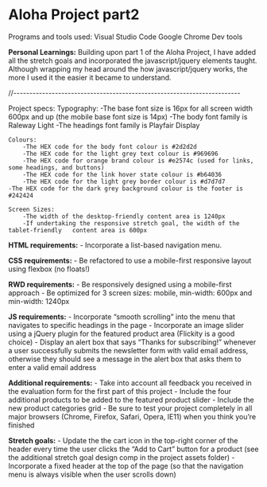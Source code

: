 # Aloha Project part2
Programs and tools used:
    Visual Studio Code
    Google Chrome
    Dev tools

**Personal Learnings:**
    Building upon part 1 of the Aloha Project, I have added all the stretch goals and incorporated the javascript/jquery elements taught. Although wrapping my head around the how javascript/jquery works, the more I used it the easier it became to understand. 

//-----------------------------------------------------------------------

Project specs:
    Typography:
        -The base font size is 16px for all screen width 600px and up (the mobile base font size is 14px)
        -The body font family is Raleway Light
        -The headings font family is Playfair Display

    Colours:
        -The HEX code for the body font colour is #2d2d2d
        -The HEX code for the light grey text colour is #969696
        -The HEX code for orange brand colour is #e2574c (used for links, some headings, and buttons)
        -The HEX code for the link hover state colour is #b64036
        -The HEX code for the light grey border colour is #d7d7d7
    -The HEX code for the dark grey background colour is the footer is #242424

    Screen Sizes:
        -The width of the desktop-friendly content area is 1240px
        -If undertaking the responsive stretch goal, the width of the tablet-friendly   content area is 600px



**HTML requirements:**
    - Incorporate a list-based navigation menu.

**CSS requirements:**
    - Be refactored to use a mobile-first responsive layout using flexbox (no floats!)

**RWD requirements:**
    - Be responsively designed using a mobile-first approach
    - Be optimized for 3 screen sizes: mobile, min-width: 600px and min-width: 1240px

**JS requirements:**
    - Incorporate “smooth scrolling” into the menu that navigates to specific headings in the page
    - Incorporate an image slider using a jQuery plugin for the featured product area (Flickity is a good choice)
    - Display an alert box that says “Thanks for subscribing!” whenever a user successfully submits the newsletter form with valid email address, otherwise they should see a message in the alert box that asks them to enter a valid email address

**Additional requirements:**
    - Take into account all feedback you received in the evaluation form for the first part of this project
    - Include the four additional products to be added to the featured product slider
    - Include the new product categories grid
    - Be sure to test your project completely in all major browsers (Chrome, Firefox, Safari, Opera, IE11) when you think you’re finished

**Stretch goals:**
    - Update the the cart icon in the top-right corner of the header every time the user clicks the “Add to Cart” button for a product (see the additional stretch goal design comp in the project assets folder)
    - Incorporate a fixed header at the top of the page (so that the navigation menu is always visible when the user scrolls down)